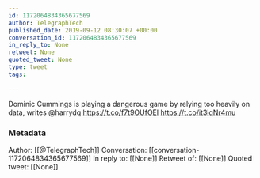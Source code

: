 ```yaml
---
id: 1172064834365677569
author: TelegraphTech
published_date: 2019-09-12 08:30:07 +00:00
conversation_id: 1172064834365677569
in_reply_to: None
retweet: None
quoted_tweet: None
type: tweet
tags:

---
```


Dominic Cummings is playing a dangerous game by relying too heavily on data, writes @harrydq https://t.co/f7t9OUfOEl https://t.co/it3lqNr4mu

### Metadata

Author: [[@TelegraphTech]]
Conversation: [[conversation-1172064834365677569]]
In reply to: [[None]]
Retweet of: [[None]]
Quoted tweet: [[None]]
